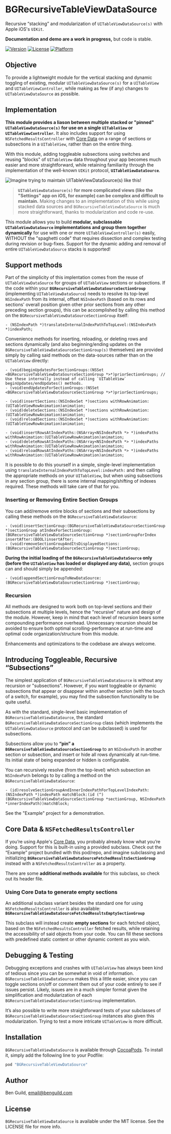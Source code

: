 # BGRecursiveTableViewDataSource
Recursive “stacking” and modularization of `UITableViewDataSource(s)` with Apple iOS's `UIKit`.

**Documentation and demo are a work in progress,** but code is stable.

[![Version](https://img.shields.io/cocoapods/v/BGRecursiveTableViewDataSource.svg?style=flat)](http://cocoapods.org/pods/BGRecursiveTableViewDataSource)
[![License](https://img.shields.io/cocoapods/l/BGRecursiveTableViewDataSource.svg?style=flat)](http://cocoapods.org/pods/BGRecursiveTableViewDataSource)
[![Platform](https://img.shields.io/cocoapods/p/BGRecursiveTableViewDataSource.svg?style=flat)](http://cocoapods.org/pods/BGRecursiveTableViewDataSource)

## Objective

To provide a lightweight module for the vertical stacking and dynamic toggling of existing, modular `UITableViewDataSource(s)` for a `UITableView` and `UITableViewController`, while making as few (if any) changes to `UITableViewDataSource` as possible.

## Implementation

**This module provides a liason between multiple stacked or "pinned" `UITableViewDataSource(s)` for use on a single `UITableView` or `UITableViewController`.** It also includes support for using `NSFetchedResultsController` with [Core Data](https://en.wikipedia.org/wiki/Core_Data) on a range of sections or subsections in a `UITableView`, rather than on the entire thing.

With this module, adding toggleable subsections using switches and reusing "blocks" of `UITableView` data throughout your app becomes much easier and more straightforward, while retaining familiarity through the implementation of the well-known `UIKit` protocol, **`UITableViewDataSource`**.

![Imagine trying to maintain `UITableViewDataSource(s)` like this!](https://raw.github.com/benguild/BGRecursiveTableViewDataSource/master/demo.png "Imagine trying to maintain `UITableViewDataSource(s)` like this!")

> **`UITableViewDataSource(s)` for more complicated views (like the "Settings" app on iOS, for example) can be complex and difficult to maintain.** Making changes to an implementation of this while using stacked data sources and `BGRecursiveTableViewDataSource` is much more straightforward, thanks to modularization and code re-use.

This module allows you to build **modular, subclassable `UITableViewDataSource` implementations and group them together dynamically** for use with one or more `UITableViewController(s)` easily, WITHOUT the "spaghetti code" that requires dissection and complex testing during revision or bug-fixes. Support for the dynamic adding and removal of entire `UITableViewDataSource` stacks is supported!

## Support methods

Part of the simplicity of this implentation comes from the reuse of `UITableViewDataSource` for groups of `UITableView` sections or subsections. If the code within your **`BGRecursiveTableViewDataSourceSectionGroup`** (implementing `UITableViewDataSource`) needs to resolve its top-level `NSIndexPath` from its internal, offset `NSIndexPath` (based on its rows and sections' overall position given other prior sections from any other preceding section groups), this can be accomplished by calling this method on the `BGRecursiveTableViewDataSourceSectionGroup` itself:

```objc
- (NSIndexPath *)translateInternalIndexPathToTopLevel:(NSIndexPath *)indexPath;
```

Convenience methods for inserting, reloading, or deleting rows and sections dynamically (and also beginning/ending updates on the `BGRecursiveTableViewDataSourceSectionGroup(s)` themselves) are provided simply by calling said methods on the data-sources rather than on the `UITableView` directly:

```objc
- (void)beginUpdatesForSectionGroups:(NSSet <BGRecursiveTableViewDataSourceSectionGroup *>*)priorSectionGroups; // Use these internally instead of calling `UITableView` beginUpdates/endUpdates() methods.
- (void)endUpdatesForSectionGroups:(NSSet <BGRecursiveTableViewDataSourceSectionGroup *>*)priorSectionGroups;

- (void)insertSections:(NSIndexSet *)sections withRowAnimation:(UITableViewRowAnimation)animation;
- (void)deleteSections:(NSIndexSet *)sections withRowAnimation:(UITableViewRowAnimation)animation;
- (void)reloadSections:(NSIndexSet *)sections withRowAnimation:(UITableViewRowAnimation)animation;

- (void)insertRowsAtIndexPaths:(NSArray<NSIndexPath *> *)indexPaths withRowAnimation:(UITableViewRowAnimation)animation;
- (void)deleteRowsAtIndexPaths:(NSArray<NSIndexPath *> *)indexPaths withRowAnimation:(UITableViewRowAnimation)animation;
- (void)reloadRowsAtIndexPaths:(NSArray<NSIndexPath *> *)indexPaths withRowAnimation:(UITableViewRowAnimation)animation;
```

It is possible to do this yourself in a simple, single-level implementation using `translateInternalIndexPathToTopLevel:indexPath:` and then calling the appropriate methods on your `UITableView`, but when using subsections in any section group, there is some internal mapping/shifting of indexes required. These methods will take care of that for you.

### Inserting or Removing Entire Section Groups

You can add/remove entire blocks of sections and their subsections by calling these methods on the `BGRecursiveTableViewDataSource`:

```objc
- (void)insertSectionGroup:(BGRecursiveTableViewDataSourceSectionGroup *)sectionGroup atIndexForSectionGroup:(BGRecursiveTableViewDataSourceSectionGroup *)sectionGroupForIndex insertAfter:(BOOL)insertAfter;
- (void)removeSectionGroupAndItsDisplayedSections:(BGRecursiveTableViewDataSourceSectionGroup *)sectionGroup;
```

**During the initial loading of the `BGRecursiveTableViewDataSource` only (before the `UITableView` has loaded or displayed any data),** section groups can and should simply be appended:

```objc
- (void)appendSectionGroupToNewDataSource:(BGRecursiveTableViewDataSourceSectionGroup *)sectionGroup;
```

### Recursion

All methods are designed to work both on top-level sections and their subsections at multiple levels, hence the "recursive" nature and design of the module. However, keep in mind that each level of recursion bears some compounding performance overhead. Unnecessary recursion should be avoided to ensure both optimal scrolling-performance at run-time and optimal code organization/structure from this module.

Enhancements and optimizations to the codebase are always welcome.

## Introducing Toggleable, Recursive “Subsections”

The simplest application of `BGRecursiveTableViewDataSource` is without any recursion or "subsections". However, if you want toggleable or dynamic subsections that appear or disappear within another section (with the touch of a switch, for example), you may find the subsection functionality to be quite useful.

As with the standard, single-level basic implementation of `BGRecursiveTableViewDataSource`, the standard `BGRecursiveTableViewDataSourceSectionGroup` class (which implements the `UITableViewDataSource` protocol and can be subclassed) is used for subsections.

Subsections allow you to **“pin” a `BGRecursiveTableViewDataSourceSectionGroup`** to an `NSIndexPath` in another section or subsection, and insert or hide all rows dynamically at run-time. Its initial state of being expanded or hidden is configurable.

You can recursively resolve (from the top-level) which subsection an `NSIndexPath` belongs to by calling a method on the `BGRecursiveTableViewDataSource`:

```objc
- (id)resolveSectionGroupAndInnerIndexPathForTopLevelIndexPath:(NSIndexPath *)indexPath matchBlock:(id (^)(BGRecursiveTableViewDataSourceSectionGroup *sectionGroup, NSIndexPath *innerIndexPath))matchBlock;
```

See the "Example" project for a demonstration.

## Core Data & `NSFetchedResultsController`

If you’re using Apple's [Core Data](https://en.wikipedia.org/wiki/Core_Data), you probably already know what you’re doing. Support for this is built-in using a provided subclass. Check out the “Example” project bundled with this pod/repo, and imagine subclassing and initializing **`BGRecursiveTableViewDataSourceFetchedResultsSectionGroup`** instead with a `NSFetchedResultsController` as a property.

There are some **additional methods available** for this subclass, so check out its header file.

### Using Core Data to generate empty sections

An additional subclass variant besides the standard one for using `NSFetchedResultsController` is also available: **`BGRecursiveTableViewDataSourceFetchedResultsEmptySectionGroup`**

This subclass will instead create **empty sections** for each fetched object, based on the `NSFetchedResultsController` fetched results, while retaining the accessibility of said objects from your code. You can fill these sections with predefined static content or other dynamic content as you wish.

## Debugging & Testing

Debugging exceptions and crashes with `UITableView` has always been kind of tedious since you can be somewhat in void of information. `BGRecursiveTableViewDataSource` makes this a little easier, since you can toggle sections on/off or comment them out of your code entirely to see if issues persist. Likely, issues are in a much simpler format given the simplification and modularization of each `BGRecursiveTableViewDataSourceSectionGroup` implementation.

It’s also possible to write more straightforward tests of your subclasses of `BGRecursiveTableViewDataSourceSectionGroup` instances also given this modularization. Trying to test a more intricate `UITableView` is more difficult.

## Installation

`BGRecursiveTableViewDataSource` is available through [CocoaPods](http://cocoapods.org). To install
it, simply add the following line to your Podfile:

```ruby
pod "BGRecursiveTableViewDataSource"
```

## Author

Ben Guild, email@benguild.com

## License

`BGRecursiveTableViewDataSource` is available under the MIT license. See the LICENSE file for more info.
